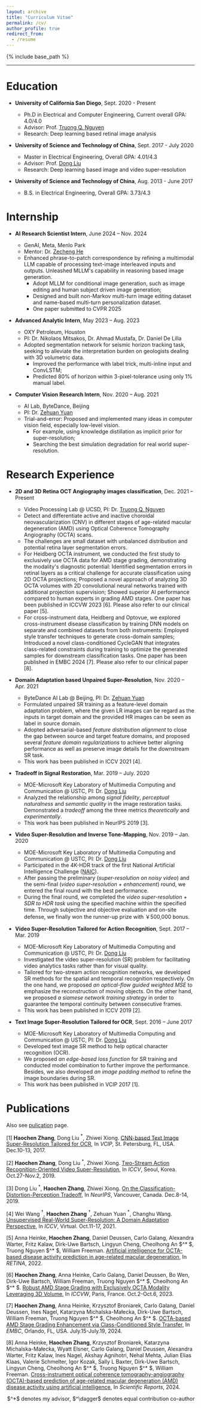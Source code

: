 ```yaml
---
layout: archive
title: "Curriculum Vitae"
permalink: /cv/
author_profile: true
redirect_from:
  - /resume
---
```


{% include base_path %}

---

Education
======
* **University of California San Diego**, Sept. 2020 - Present
  * Ph.D in Electrical and Computer Engineering, Current overall GPA: 4.0/4.0
  * Advisor: Prof. [Truong Q. Nguyen](http://jacobsschool.ucsd.edu/faculty/faculty_bios/index.sfe?fmp_recid=48)
  * Research: Deep learning based retinal image analysis

* **University of Science and Technology of China**, Sept. 2017 - July 2020
  * Master in Electrical Engineering, Overall GPA: 4.01/4.3
  * Advisor: Prof. [Dong Liu](https://faculty.ustc.edu.cn/dongeliu/en/index/85593/list/index.htm)
  * Research: Deep learning based image and video super-resolution

* **University of Science and Technology of China**, Aug. 2013 - June 2017
  * B.S. in Electrical Engineering, Overall GPA: 3.73/4.3



Internship
======
* **AI Research Scientist Intern**, June 2024 – Nov. 2024
  * GenAI, Meta, Menlo Park
  * Mentor: Dr. [Zecheng He](https://zechenghe.github.io/)
  * Enhanced phrase-to-patch correspondence by refining a multimodal LLM capable of processing text-image interleaved inputs and outputs. Unleashed MLLM's capability in reasoning based image generation.
    * Adopt MLLM for conditional image generation, such as image editing and human subject driven image generation;
    * Designed and built non-Markov multi-turn image editing dataset and name-based multi-turn personalization dataset.
    * One paper submitted to CVPR 2025

* **Advanced Analytic Intern**, May 2023 – Aug. 2023
  * OXY Petroleum, Houston
  * PI: Dr. Nikolaos Mitsakos, Dr. Ahmad Mustafa, Dr. Daniel De Lilla
  * Adopted segmentation network for seismic horizon tracking task, seeking to alleviate the interpretation burden on geologists dealing with 3D volumetric data. 
    * Improved the performance with label trick, multi-inline input and ConvLSTM;
    * Predicted 80% of horizon within 3-pixel-tolerance using only 1% manual label.

* **Computer Vision Research Intern**, Nov. 2020 – Aug. 2021
  * AI Lab, ByteDance, Beijing
  * PI: Dr. [Zehuan Yuan](https://shallowyuan.github.io/)
  * Trial-and-error: Proposed and implemented many ideas in computer vision field, especially low-level vision. 
    * For example, using knowledge distillation as implicit prior for super-resolution;
    * Searching the best simulation degradation for real world super-resolution.


Research Experience
======
* **2D and 3D Retina OCT Angiography images classification**, Dec. 2021 – Present
  * Video Processing Lab @ UCSD, PI: Dr. [Truong Q. Nguyen](http://videoprocessing.ucsd.edu/?page_id=40)
  * Detect and differentiate active and inactive choroidal neovascularization (CNV) in different stages of age-related macular degeneration (AMD) using Optical Coherence Tomography Angiography (OCTA) scans.
  * The challenges are small dataset with unbalanced distribution and potential retina layer segmentation errors.
  * For Heidberg OCTA instrument, we conducted the first study to exclusively use OCTA data for AMD stage grading, demonstrating the modality's diagnostic potential: Identified segmentation errors in retinal layers as a critical challenge for accurate classification using 2D OCTA projections; Proposed a novel approach of analyzing 3D OCTA volumes with 2D convolutional neural networks trained with additional projection supervision; Showed superior AI performance compared to human experts in grading AMD stages. One paper has been published in ICCVW 2023 [6]. Please also refer to our clinical paper [5].
  * For cross-instrument data, Heidberg and Optovue, we explored cross-instrument disease classification by training DNN models on separate and combined datasets from both instruments: Employed style transfer techniques to generate cross-domain samples; Introduced a novel class-conditioned CycleGAN that integrates class-related constraints during training to optimize the generated samples for downstream classification tasks. One paper has been published in EMBC 2024 [7]. Please also refer to our clinical paper [8].

* **Domain Adaptation based Unpaired Super-Resolution**, Nov. 2020 – Apr. 2021
  * ByteDance AI Lab @ Beijing, PI: Dr. [Zehuan Yuan](https://shallowyuan.github.io/)
  * Formulated unpaired SR training as a feature-level domain adaptation problem, where the given LR images can be regard as the inputs in target domain and the provided HR images can be seen as label in source domain. 
  * Adopted adversarial-based _feature distribution alignment_ to close the gap between source and target feature domains, and proposed several _feature domain regularizations_ to achieve better aligning performance as well as preserve image details for the downstream SR task. 
  * This work has been published in ICCV 2021 [4].
  
* **Tradeoff in Signal Restoration**,  Mar. 2019 – July. 2020
  * MOE-Microsoft Key Laboratory of Multimedia Computing and Communication @ USTC, PI: Dr. [Dong Liu](http://staff.ustc.edu.cn/~dongeliu/)
  * Analyzed the relationship among _signal fidelity_, _perceptual naturalness_ and _semantic quality_ in the image restoration tasks. Demonstrated a _tradeoff_ among the three metrics _theoretically_ and _experimentally_. 
  * This work has been published in NeurIPS 2019 [3].

* **Video Super-Resolution and Inverse Tone-Mapping**,  Nov. 2019 – Jan. 2020
  * MOE-Microsoft Key Laboratory of Multimedia Computing and Communication @ USTC, PI: Dr. [Dong Liu](http://staff.ustc.edu.cn/~dongeliu/)
  * Participated in the 4K-HDR track of the first National Artificial Intelligence Challenge ([NAIC](https://naic.pcl.ac.cn/landingpage/2019/index.html)). 
  * After passing the preliminary (_super-resolution on noisy video_) and the semi-final (_video super-resolution + enhancement_) round, we entered the final round with the best performance. 
  * During the final round, we completed the _video super-resolution + SDR to HDR task_ using the specified machine within the specified time. Through subjective and objective evaluation and on-site defense, we finally won the runner-up prize with ￥500,000 bonus.

* **Video Super-Resolution Tailored for Action Recognition**,  Sept. 2017 – Mar. 2019
  * MOE-Microsoft Key Laboratory of Multimedia Computing and Communication @ USTC, PI: Dr. [Dong Liu](http://staff.ustc.edu.cn/~dongeliu/)
  * Investigated the video super-resolution (SR) problem for facilitating video analytics tasks rather than for visual quality. 
  * Tailored for two-stream action recognition networks, we developed SR methods for the spatial and temporal recognition respectively. On the one hand, we proposed _an optical-flow guided weighted MSE_ to emphasize the reconstruction of moving objects. On the other hand, we proposed _a siamese network training strategy_ in order to guarantee the temporal continuity between consecutive frames. 
  * This work has been published in ICCV 2019 [2].

* **Text Image Super-Resolution Tailored for OCR**,  Sept. 2016 – June 2017
  * MOE-Microsoft Key Laboratory of Multimedia Computing and Communication @ USTC, PI: Dr. [Dong Liu](http://staff.ustc.edu.cn/~dongeliu/)
  * Developed text image SR method to help optical character recognition (OCR). 
  * We proposed _an edge-based loss function_ for SR training and conducted model combination to further improve the performance. Besides, we also developed _an image padding method_ to refine the image boundaries during SR. 
  * This work has been published in VCIP 2017 [1].
  

Publications
======
Also see [pulication](https://alanzhang1995.github.io/Haochen-Zhang.github.io//publications/) page.

[1] **Haochen Zhang**, Dong Liu $^*$, Zhiwei Xiong. [CNN-based Text Image Super-Resolution Tailored for OCR](https://ieeexplore.ieee.org/abstract/document/8305127), In _VCIP_, St. Petersburg, FL, USA. Dec.10-13, 2017. 

[2] **Haochen Zhang**, Dong Liu $^*$, Zhiwei Xiong. [Two-Stream Action Recognition-Oriented Video Super-Resolution](https://openaccess.thecvf.com/content_ICCV_2019/papers/Zhang_Two-Stream_Action_Recognition-Oriented_Video_Super-Resolution_ICCV_2019_paper.pdf), In _ICCV_, Seoul, Korea. Oct.27-Nov.2, 2019.

[3] Dong Liu $^*$, **Haochen Zhang**, Zhiwei Xiong. [On the Classification-Distortion-Perception Tradeoff](https://papers.nips.cc/paper/2019/file/6c29793a140a811d0c45ce03c1c93a28-Paper.pdf), In _NeurIPS_, Vancouver, Canada. Dec.8-14, 2019.

[4] Wei Wang $^\dagger$, **Haochen Zhang** $^\dagger$, Zehuan Yuan $^*$, Changhu Wang. [Unsupervised Real-World Super-Resolution: A Domain Adaptation Perspective](https://openaccess.thecvf.com/content/ICCV2021/papers/Wang_Unsupervised_Real-World_Super-Resolution_A_Domain_Adaptation_Perspective_ICCV_2021_paper.pdf), In _ICCV_, Virtual. Oct.11-17, 2021.

[5] Anna Heinke, **Haochen Zhang**, Daniel Deussen, Carlo Galang, Alexandra Warter, Fritz Kalaw, Dirk-Uwe Bartsch, Lingyun Cheng, Cheolhong An $^* $, Truong Nguyen $^* $, William Freeman. [Artificial intelligence for OCTA-based disease activity prediction in age-related macular degeneration](https://journals.lww.com/retinajournal/abstract/9900/artificial_intelligence_for_octa_based_disease.505.aspx), In _RETINA_, 2022.

[6] **Haochen Zhang**, Anna Heinke, Carlo Galang, Daniel Deussen, Bo Wen, Dirk-Uwe Bartsch, William Freeman, Truong Nguyen $^* $, Cheolhong An $^* $. [Robust AMD Stage Grading with Exclusively OCTA Modality Leveraging 3D Volume](https://openaccess.thecvf.com/content/ICCV2023W/CVAMD/papers/Zhang_Robust_AMD_Stage_Grading_with_Exclusively_OCTA_Modality_Leveraging_3D_ICCVW_2023_paper.pdf), In _ICCVW_, Paris, France. Oct.2-Oct.6, 2023.

[7] **Haochen Zhang**, Anna Heinke, Krzysztof Broniarek, Carlo Galang, Daniel Deussen, Ines Nagel, Katarzyna Michalska-Małecka, Dirk-Uwe Bartsch, William Freeman, Truong Nguyen $^* $, Cheolhong An $^* $. [OCTA-based AMD Stage Grading Enhancement via Class-Conditioned Style Transfer](https://ieeexplore.ieee.org/abstract/document/10782262), In _EMBC_, Orlando, FL, USA. July.15-July.19, 2024.

[8] Anna Heinke, **Haochen Zhang**, Krzysztof Broniarek, Katarzyna Michalska-Małecka, Wyatt Elsner, Carlo Galang, Daniel Deussen, Alexandra Warter, Fritz Kalaw, Ines Nagel, Akshay Agnihotri, Nehal Mehta, Julian Elias Klaas, Valerie Schmelter, Igor Kozak, Sally L Baxter, Dirk-Uwe Bartsch, Lingyun Cheng, Cheolhong An $^* $, Truong Nguyen $^* $, William Freeman. [Cross-instrument optical coherence tomography-angiography (OCTA)-based prediction of age-related macular degeneration (AMD) disease activity using artificial intelligence](https://www.nature.com/articles/s41598-024-78327-0), In _Scientific Reports_, 2024.

<p align="right"> $^*$ denotes my advisor, $^\dagger$ denotes equal contribution co-author </p>
